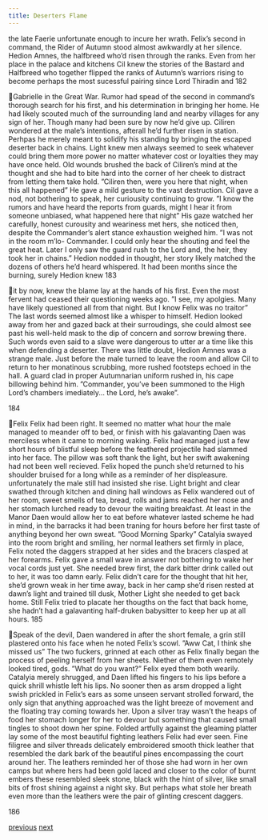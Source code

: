 ```yaml
---
title: Deserters Flame
---
```

the late Faerie unfortunate enough to incure her wrath.
Felix’s second in command, the Rider of Autumn stood almost
awkwardly at her silence. Hedion Amnes, the halfbreed who’d risen through the
ranks. Even from her place in the palace and kitchens Cil knew the stories of the
Bastard and Halfbreed who together flipped the ranks of Autumn’s warriors
rising to become perhaps the most sucessful pairing since Lord Thiradin and
182

Gabrielle in the Great War.
Rumor had spead of the second in command’s thorough search for his
first, and his determination in bringing her home. He had likely scouted much of
the surrounding land and nearby villages for any sign of her. Though many had
been sure by now he’d give up. Ciliren wondered at the male’s intentions, afterall
he’d further risen in station. Perhpas he merely meant to solidify his standing by
bringing the escaped deserter back in chains. Light knew men always seemed to
seek whatever could bring them more power no matter whatever cost or loyalties
they may have once held. Old wounds brushed the back of Ciliren’s mind at the
thought and she had to bite hard into the corner of her cheek to distract from
letting them take hold.
”Ciliren then, were you here that night, when this all happened”
He gave a mild gesture to the vast destruction. Cil gave a nod, not
bothering to speak, her curiousity continuing to grow.
”I know the rumors and have heard the reports from guards, might I hear
it from someone unbiased, what happened here that night”
His gaze watched her carefully, honest curousity and weariness met hers,
she noticed then, despite the Commander’s alert stance exhaustion weighed him.
”I was not in the room m’lo- Commander. I could only hear the shouting
and feel the great heat. Later I only saw the guard rush to the Lord and, the heir,
they took her in chains.”
Hedion nodded in thought, her story likely matched the dozens of others
he’d heard whispered. It had been months since the burning, surely Hedion knew
183

it by now, knew the blame lay at the hands of his first. Even the most fervent had
ceased their questioning weeks ago.
”I see, my apolgies. Many have likely questioned all from that night. But
I know Felix was no traitor”
The last words seemed almost like a whisper to himself. Hedion looked
away from her and gazed back at their surroudings, she could almost see past his
well-held mask to the dip of concern and sorrow brewing there. Such words even
said to a slave were dangerous to utter ar a time like this when defending a
deserter. There was little doubt, Hedion Amnes was a strange male.
Just before the male turned to leave the room and allow Cil to return to
her monatinous scrubbing, more rushed footsteps echoed in the hall. A guard
clad in proper Autumnarian uniform rushed in, his cape billowing behind him.
”Commander, you’ve been summoned to the High Lord’s chambers
imediately... the Lord, he’s awake”.

184

Felix
Felix had been right. It seemed no matter what hour the male managed to
meander off to bed, or finish with his galavanting Daen was merciless when it
came to morning waking. Felix had managed just a few short hours of blistful
sleep before the feathered projectile had slammed into her face. The pillow was
soft thank the light, but her swift awakening had not been well recieved. Felix
hoped the punch she’d returned to his shoulder bruised for a long while as a
reminder of her displeasure. unfortunately the male still had insisted she rise.
Light bright and clear swathed through kitchen and dining hall windows
as Felix wandered out of her room, sweet smells of tea, bread, rolls and jams
reached her nose and her stomach lurched ready to devour the waiting breakfast.
At least in the Manor Daen would allow her to eat before whatever lasted scheme
he had in mind, in the barracks it had been traning for hours before her first taste
of anything beyond her own sweat.
”Good Morning Sparky”
Catalyia swayed into the room bright and smiling, her normal leathers set
firmly in place, Felix noted the daggers strapped at her sides and the bracers
clasped at her forearms. Felix gave a small wave in answer not bothering to wake
her vocal cords just yet. She needed brew first, the dark bitter drink called out to
her, it was too damn early. Felix didn’t care for the thought that hit her, she’d
grown weak in her time away, back in her camp she’d risen rested at dawn’s light
and trained till dusk, Mother Light she needed to get back home. Still Felix tried
to placate her thougths on the fact that back home, she hadn’t had a galavanting
half-druken babysitter to keep her up at all hours.
185

Speak of the devil, Daen wandered in after the short female, a grin still
plastered onto his face when he noted Felix’s scowl.
”Aww Cat, I think she missed us”
The two fuckers, grinned at each other as Felix finally began the process
of peeling herself from her sheets. Niether of them even remotely looked tired,
gods.
”What do you want?”
Felix eyed them both wearily. Catalyia merely shrugged, and Daen lifted
his fingers to his lips before a quick shrill whistle left his lips. No sooner then as
arsm dropped a light swish prickled in Felix’s ears as some unseen servant
strolled forward, the only sign that anything approached was the light breeze of
movement and the floating tray coming towards her. Upon a silver tray wasn’t
the heaps of food her stomach longer for her to devour but something that caused
small tingles to shoot down her spine. Folded artfully against the gleaming
platter lay some of the most beautiful fighting leathers Felix had ever seen. Fine
filigree and silver threads delicately embroidered smooth thick leather that
resembled the dark bark of the beautiful pines encompassing the court around
her. The leathers reminded her of those she had worn in her own camps but
where hers had been gold laced and closer to the color of burnt embers these
resembled sleek stone, black with the hint of silver, like small bits of frost
shining against a night sky. But perhaps what stole her breath even more than the
leathers were the pair of glinting crescent daggers.

186

[previous](desertflame-43.html)
[next](desertflame-45.html)
